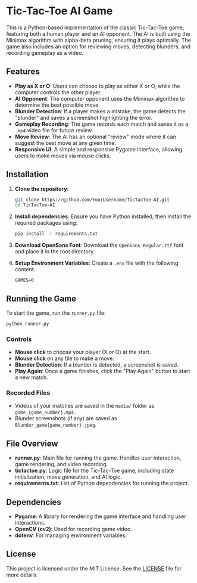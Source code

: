 # Tic-Tac-Toe AI Game

This is a Python-based implementation of the classic Tic-Tac-Toe game, featuring both a human player and an AI opponent. The AI is built using the Minimax algorithm with alpha-beta pruning, ensuring it plays optimally. The game also includes an option for reviewing moves, detecting blunders, and recording gameplay as a video.

## Features

- **Play as X or O**: Users can choose to play as either X or O, while the computer controls the other player.
- **AI Opponent**: The computer opponent uses the Minimax algorithm to determine the best possible move.
- **Blunder Detection**: If a player makes a mistake, the game detects the "blunder" and saves a screenshot highlighting the error.
- **Gameplay Recording**: The game records each match and saves it as a `.mp4` video file for future review.
- **Move Review**: The AI has an optional "review" mode where it can suggest the best move at any given time.
- **Responsive UI**: A simple and responsive Pygame interface, allowing users to make moves via mouse clicks.

## Installation

1. **Clone the repository**:

    ```bash
    git clone https://github.com/YourUsername/TicTacToe-AI.git
    cd TicTacToe-AI
    ```

2. **Install dependencies**:
    Ensure you have Python installed, then install the required packages using:

    ```bash
    pip install -r requirements.txt
    ```

3. **Download OpenSans Font**:
    Download the `OpenSans-Regular.ttf` font and place it in the root directory.

4. **Setup Environment Variables**:
    Create a `.env` file with the following content:

    ```env
    GAMES=0
    ```

## Running the Game

To start the game, run the `runner.py` file:

```bash
python runner.py
```

### Controls

- **Mouse click** to choose your player (X or O) at the start.
- **Mouse click** on any tile to make a move.
- **Blunder Detection**: If a blunder is detected, a screenshot is saved.
- **Play Again**: Once a game finishes, click the "Play Again" button to start a new match.

### Recorded Files

- Videos of your matches are saved in the `media/` folder as `game_{game_number}.mp4`.
- Blunder screenshots (if any) are saved as `Blunder_game{game_number}.jpeg`.

## File Overview

- **runner.py**: Main file for running the game. Handles user interaction, game rendering, and video recording.
- **tictactoe.py**: Logic file for the Tic-Tac-Toe game, including state initialization, move generation, and AI logic.
- **requirements.txt**: List of Python dependencies for running the project.
  
## Dependencies

- **Pygame**: A library for rendering the game interface and handling user interactions.
- **OpenCV (cv2)**: Used for recording game video.
- **dotenv**: For managing environment variables.

## License

This project is licensed under the MIT License. See the [LICENSE](LICENSE) file for more details.
